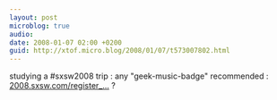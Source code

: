 ```yaml
---
layout: post
microblog: true
audio: 
date: 2008-01-07 02:00 +0200
guid: http://xtof.micro.blog/2008/01/07/t573007802.html
---
```

studying a #sxsw2008 trip : any "geek-music-badge" recommended : [2008.sxsw.com/register_...](http://2008.sxsw.com/register_to_attend/) ?
